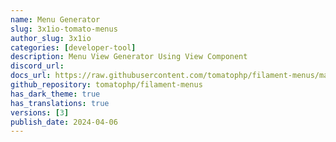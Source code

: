 ```yaml
---
name: Menu Generator
slug: 3x1io-tomato-menus
author_slug: 3x1io
categories: [developer-tool]
description: Menu View Generator Using View Component
discord_url: 
docs_url: https://raw.githubusercontent.com/tomatophp/filament-menus/master/README.md
github_repository: tomatophp/filament-menus
has_dark_theme: true
has_translations: true
versions: [3]
publish_date: 2024-04-06
---
```


